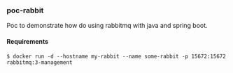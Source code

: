 ### poc-rabbit

Poc to demonstrate how do using rabbitmq with java and spring boot.

#### Requirements

```
$ docker run -d --hostname my-rabbit --name some-rabbit -p 15672:15672 rabbitmq:3-management
```